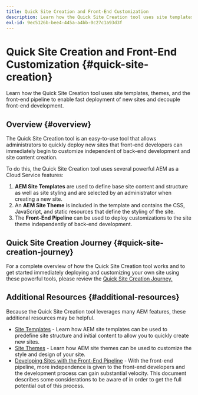 ```yaml
---
title: Quick Site Creation and Front-End Customization
description: Learn how the Quick Site Creation tool uses site templates, themes, and the front-end pipeline to enable fast deployment of new sites and decouple front-end development.
exl-id: 9ec5126b-bee4-445a-a4bb-0c27c1a93d3f
---
```

# Quick Site Creation and Front-End Customization {#quick-site-creation}

Learn how the Quick Site Creation tool uses site templates, themes, and the front-end pipeline to enable fast deployment of new sites and decouple front-end development.

## Overview {#overview}

The Quick Site Creation tool is an easy-to-use tool that allows administrators to quickly deploy new sites that front-end developers can immediately begin to customize independent of back-end development and site content creation.

To do this, the Quick Site Creation tool uses several powerful AEM as a Cloud Service features:

1. **AEM Site Templates** are used to define base site content and structure as well as site styling and are selected by an administrator when creating a new site.
1. An **AEM Site Theme** is included in the template and contains the CSS, JavaScript, and static resources that define the styling of the site.
1. The **Front-End Pipeline** can be used to deploy customizations to the site theme independently of back-end development.

## Quick Site Creation Journey {#quick-site-creation-journey}

For a complete overview of how the Quick Site Creation tool works and to get started immediately deploying and customizing your own site using these powerful tools, please review the [Quick Site Creation Journey.](/help/journey-sites/quick-site/overview.md)

## Additional Resources {#additional-resources}

Because the Quick Site Creation tool leverages many AEM features, these additional resources may be helpful.

* [Site Templates](/help/sites-cloud/administering/site-creation/site-templates.md) - Learn how AEM site templates can be used to predefine site structure and initial content to allow you to quickly create new sites.
* [Site Themes](/help/sites-cloud/administering/site-creation/site-themes.md) - Learn how AEM site themes can be used to customize the style and design of your site.
* [Developing Sites with the Front-End Pipeline](/help/implementing/developing/introduction/developing-with-front-end-pipelines.md) - With the front-end pipeline, more independence is given to the front-end developers and the development process can gain substantial velocity. This document describes some considerations to be aware of in order to get the full potential out of this process.

